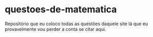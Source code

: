 # questoes-de-matematica

Repositório que eu coloco todas as questões daquele site lá que eu provavelmente vou perder a conta se citar aqui.

